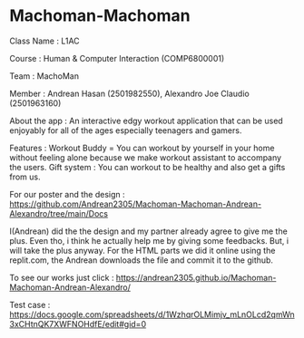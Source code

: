 # Machoman-Machoman
Class Name : L1AC

Course : Human & Computer Interaction (COMP6800001)

Team : MachoMan

Member   : Andrean Hasan (2501982550), Alexandro Joe Claudio (2501963160)
         
About the app : An interactive edgy workout application that can be used enjoyably for all of the ages especially teenagers and gamers.

Features : Workout Buddy = You can workout by yourself in your home without feeling alone because we make workout assistant to accompany the users.
Gift system : You can workout to be healthy and also get a gifts from us.

For our poster and the design : https://github.com/Andrean2305/Machoman-Machoman-Andrean-Alexandro/tree/main/Docs

I(Andrean) did the the design and my partner already agree to give me the plus. Even tho, i think he actually help me by giving some feedbacks. But, i will take the plus anyway.
For the HTML parts we did it online using the replit.com, the Andrean downloads the file and commit it to the github.

To see our works just click : https://andrean2305.github.io/Machoman-Machoman-Andrean-Alexandro/

Test case : https://docs.google.com/spreadsheets/d/1WzhqrOLMimjv_mLnOLcd2qmWn3xCHtnQK7XWFNOHdfE/edit#gid=0
